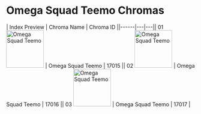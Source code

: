 # Omega Squad Teemo Chromas

| Index  Preview | Chroma Name | Chroma ID ||------|---|---|| 01  <img src='https://raw.communitydragon.org/latest/plugins/rcp-be-lol-game-data/global/default/v1/champion-chroma-images/17/17015.png' alt='Omega Squad Teemo' width='100'> | Omega Squad Teemo | 17015 || 02  <img src='https://raw.communitydragon.org/latest/plugins/rcp-be-lol-game-data/global/default/v1/champion-chroma-images/17/17016.png' alt='Omega Squad Teemo' width='100'> | Omega Squad Teemo | 17016 || 03  <img src='https://raw.communitydragon.org/latest/plugins/rcp-be-lol-game-data/global/default/v1/champion-chroma-images/17/17017.png' alt='Omega Squad Teemo' width='100'> | Omega Squad Teemo | 17017 |
